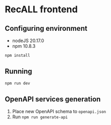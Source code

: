 # RecALL frontend

## Configuring environment
- nodeJS 20.17.0
- npm 10.8.3

```bash
npm install
```

## Running
```bash
npm run dev
```

## OpenAPI services generation
1. Place new OpenAPI schema to `openapi.json`
2. Run `npm run generate-api`
